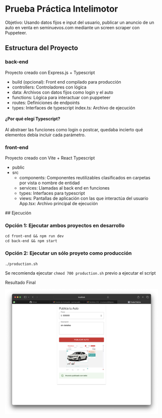 # Prueba Práctica Intelimotor

Objetivo: Usando datos fijos e input del usuario, publicar un anuncio de un auto en venta en seminuevos.com mediante un screen scraper con Puppeteer.

## Estructura del Proyecto

### back-end
Proyecto creado con Express.js + Typescript
- build (opcional): Front end compilado para producción
- controllers: Controladores con lógica
- data: Archivos con datos fijos como login y el auto
- functions: Lógica para interactuar con puppeteer
- routes: Definiciones de endpoints
- types: Interfaces de typescript
index.ts: Archivo de ejecución

#### ¿Por qué elegí Typescript?
Al abstraer las funciones como login o postcar, quedaba incierto qué elementos debía incluir cada parámetro.

### front-end
Proyecto creado con Vite + React Typescript
- public
- src
    - components: Componentes reutilizables clasificados en carpetas por vista o nombre de entidad
    - services: Llamadas al back end en funciones
    - types: Interfaces para typescript
    - views: Pantallas de aplicación con las que interactúa del usuario
    App.tsx: Archivo principal de ejecución

## Ejecución

### Opción 1: Ejecutar ambos proyectos en desarrollo
```shell
cd front-end && npm run dev
cd back-end && npm start
```

### Opción 2: Ejecutar un sólo proyeto como producción
```shell
./production.sh
```

Se recomienda ejecutar `chmod 700 production.sh` previo a ejecutar el script

Resultado Final

![Captura de resultado esperado](./result.png)